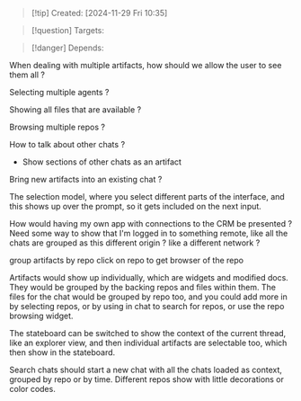 
>[!tip] Created: [2024-11-29 Fri 10:35]

>[!question] Targets: 

>[!danger] Depends: 

When dealing with multiple artifacts, how should we allow the user to see them all ?

Selecting multiple agents ?

Showing all files that are available ?

Browsing multiple repos ?

How to talk about other chats ?
 - Show sections of other chats as an artifact

Bring new artifacts into an existing chat ?

The selection model, where you select different parts of the interface, and this shows up over the prompt, so it gets included on the next input.

How would having my own app with connections to the CRM be presented ?
Need some way to show that I'm logged in to something remote, like all the chats are grouped as this different origin ? like a different network ?

group artifacts by repo
click on repo to get browser of the repo

Artifacts would show up individually, which are widgets and modified docs.
They would be grouped by the backing repos and files within them.
The files for the chat would be grouped by repo too, and you could add more in by selecting repos, or by using in chat to search for repos, or use the repo browsing widget.

The stateboard can be switched to show the context of the current thread, like an explorer view, and then individual artifacts are selectable too, which then show in the stateboard.

Search chats should start a new chat with all the chats loaded as context, grouped by repo or by time.
Different repos show with little decorations or color codes.